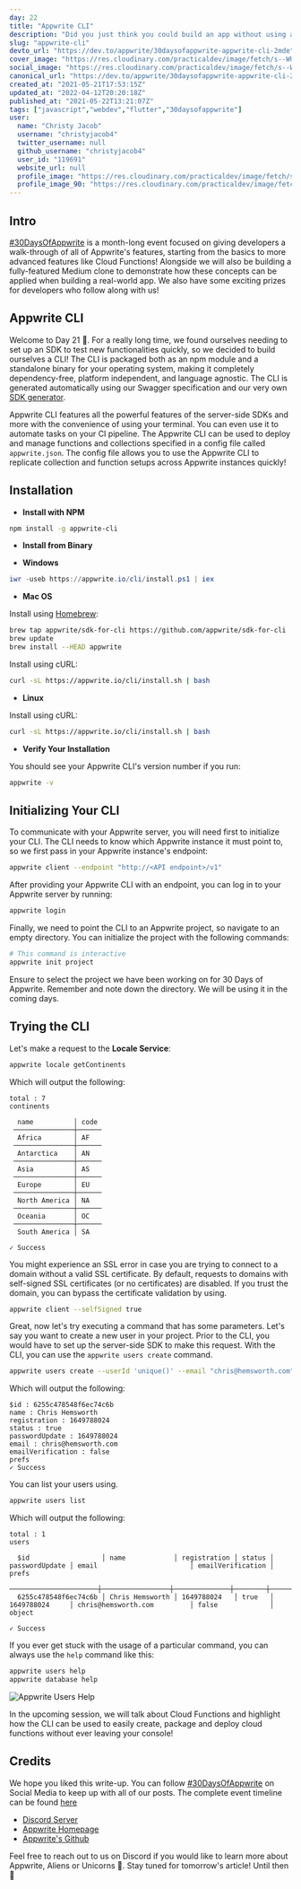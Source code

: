 ```yaml
---
day: 22
title: "Appwrite CLI"
description: "Did you just think you could build an app without using a CLI?"
slug: "appwrite-cli"
devto_url: "https://dev.to/appwrite/30daysofappwrite-appwrite-cli-2mde"
cover_image: "https://res.cloudinary.com/practicaldev/image/fetch/s--WUo0LGU5--/c_imagga_scale,f_auto,fl_progressive,h_420,q_auto,w_1000/https://dev-to-uploads.s3.amazonaws.com/uploads/articles/3ohddxxw5ic7x56pc9gw.png"
social_image: "https://res.cloudinary.com/practicaldev/image/fetch/s--W6TXb6x9--/c_imagga_scale,f_auto,fl_progressive,h_500,q_auto,w_1000/https://dev-to-uploads.s3.amazonaws.com/uploads/articles/3ohddxxw5ic7x56pc9gw.png"
canonical_url: "https://dev.to/appwrite/30daysofappwrite-appwrite-cli-2mde"
created_at: "2021-05-21T17:53:15Z"
updated_at: "2022-04-12T20:20:18Z"
published_at: "2021-05-22T13:21:07Z"
tags: ["javascript","webdev","flutter","30daysofappwrite"]
user:
  name: "Christy Jacob"
  username: "christyjacob4"
  twitter_username: null
  github_username: "christyjacob4"
  user_id: "119691"
  website_url: null
  profile_image: "https://res.cloudinary.com/practicaldev/image/fetch/s--xsn7j9ry--/c_fill,f_auto,fl_progressive,h_640,q_auto,w_640/https://dev-to-uploads.s3.amazonaws.com/uploads/user/profile_image/119691/5be2bcad-e1ee-4ef8-928b-d71f4e355af6.png"
  profile_image_90: "https://res.cloudinary.com/practicaldev/image/fetch/s--IX4ROHsY--/c_fill,f_auto,fl_progressive,h_90,q_auto,w_90/https://dev-to-uploads.s3.amazonaws.com/uploads/user/profile_image/119691/5be2bcad-e1ee-4ef8-928b-d71f4e355af6.png"
---
```

## Intro
[#30DaysOfAppwrite](http://30days.appwrite.io/) is a month-long event focused on giving developers a walk-through of all of Appwrite's features, starting from the basics to more advanced features like Cloud Functions! Alongside we will also be building a fully-featured Medium clone to demonstrate how these 
concepts can be applied when building a real-world app. We also have some exciting prizes for developers who follow along with us!

## Appwrite CLI 
Welcome to Day 21 👋. For a really long time, we found ourselves needing to set up an SDK to test new functionalities quickly, so we decided to build ourselves a CLI! The CLI is packaged both as an npm module and a standalone binary for your operating system, making it completely dependency-free, platform independent, and language agnostic. The CLI is generated automatically using our Swagger specification and our very own [SDK generator](https://github.com/appwrite/sdk-generator). 


Appwrite CLI features all the powerful features of the server-side SDKs and more with the convenience of using your terminal. You can even use it to automate tasks on your CI pipeline. The Appwrite CLI can be used to deploy and manage functions and collections specified in a config file called `appwrite.json`. The config file allows you to use the Appwrite CLI to replicate collection and function setups across Appwrite instances quickly!

## Installation

* **Install with NPM**

```bash
npm install -g appwrite-cli
```

* **Install from Binary**

* **Windows**
```powershell
iwr -useb https://appwrite.io/cli/install.ps1 | iex
```

* **Mac OS**

Install using [Homebrew](https://brew.sh/):
```bash
brew tap appwrite/sdk-for-cli https://github.com/appwrite/sdk-for-cli
brew update
brew install --HEAD appwrite
```

Install using cURL:
```bash
curl -sL https://appwrite.io/cli/install.sh | bash
```

* **Linux**

Install using cURL:
```bash
curl -sL https://appwrite.io/cli/install.sh | bash
```

* **Verify Your Installation**

You should see your Appwrite CLI's version number if you run:
```bash
appwrite -v
```

## Initializing Your CLI

To communicate with your Appwrite server, you will need first to initialize your CLI. The CLI needs to know which Appwrite instance it must point to, so we first pass in your Appwrite instance's endpoint:

```bash
appwrite client --endpoint "http://<API endpoint>/v1"
```

After providing your Appwrite CLI with an endpoint, you can log in to your Appwrite server by running:

```bash
appwrite login
```

Finally, we need to point the CLI to an Appwrite project, so navigate to an empty directory. You can initialize the project with the following commands:

```bash
# This command is interactive
appwrite init project
```

Ensure to select the project we have been working on for 30 Days of Appwrite. Remember and note down the directory. We will be using it in the coming days.

## Trying the CLI

Let's make a request to the **Locale Service**: 

```sh
appwrite locale getContinents
```

Which will output the following:
```
total : 7
continents

  name          │ code
 ───────────────┼──────
  Africa        │ AF
 ───────────────┼──────
  Antarctica    │ AN
 ───────────────┼──────
  Asia          │ AS
 ───────────────┼──────
  Europe        │ EU
 ───────────────┼──────
  North America │ NA
 ───────────────┼──────
  Oceania       │ OC
 ───────────────┼──────
  South America │ SA

✓ Success
```

You might experience an SSL error in case you are trying to connect to a domain without a valid SSL certificate. By default, requests to domains with self-signed SSL certificates (or no certificates) are disabled. If you trust the domain, you can bypass the certificate validation by using.

```sh
appwrite client --selfSigned true 
```

Great, now let's try executing a command that has some parameters. Let's say you want to create a new user in your project. Prior to the CLI, you would have to set up the server-side SDK to make this request. With the CLI, you can use the `appwrite users create` command.


```sh
appwrite users create --userId 'unique()' --email "chris@hemsworth.com" --password "very_strong_password" --name="Chris Hemsworth"
```

Which will output the following:
```
$id : 6255c478548f6ec74c6b
name : Chris Hemsworth
registration : 1649788024
status : true
passwordUpdate : 1649788024
email : chris@hemsworth.com
emailVerification : false
prefs
✓ Success
```

You can list your users using. 

```sh
appwrite users list
```

Which will output the following:
```
total : 1
users

  $id                  │ name            │ registration │ status │ passwordUpdate │ email                       │ emailVerification │ prefs
 ──────────────────────┼─────────────────┼──────────────┼────────┼────────────────┼─────────────────────────────┼───────────────────┼────────
  6255c478548f6ec74c6b │ Chris Hemsworth │ 1649788024   │ true   │ 1649788024     │ chris@hemsworth.com         │ false             │ object

✓ Success
```

If you ever get stuck with the usage of a particular command, you can always use the `help` command like this:

```sh
appwrite users help
appwrite database help
```

![Appwrite Users Help](https://dev-to-uploads.s3.amazonaws.com/uploads/articles/8547081plpsr7tim4g11.png)

In the upcoming session, we will talk about Cloud Functions and highlight how the CLI can be used to easily create, package and deploy cloud functions without ever leaving your console!

## Credits 
We hope you liked this write-up. You can follow [#30DaysOfAppwrite](https://twitter.com/search?q=%2330daysofappwrite) on Social Media to keep up with all of our posts. The complete event timeline can be found [here](http://30days.appwrite.io)

* [Discord Server](https://appwrite.io/discord)
* [Appwrite Homepage](https://appwrite.io/)  
* [Appwrite's Github](https://github.com/appwrite)

Feel free to reach out to us on Discord if you would like to learn more about Appwrite, Aliens or Unicorns 🦄. Stay tuned for tomorrow's article! Until then 👋
